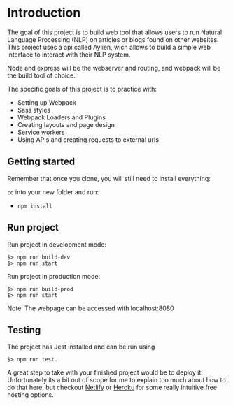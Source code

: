 # Introduction

The goal of this project is to build web tool that allows users to run Natural Language Processing (NLP) on articles or blogs found on other websites. This project uses a api called Aylien, wich allows to build a simple web interface to interact with their NLP system.

Node and express will be the webserver and routing, and webpack will be the build tool of choice.

The specific goals of this project is to practice with:
- Setting up Webpack
- Sass styles
- Webpack Loaders and Plugins
- Creating layouts and page design
- Service workers
- Using APIs and creating requests to external urls

## Getting started

Remember that once you clone, you will still need to install everything:

`cd` into your new folder and run:
- `npm install`

## Run project

Run project in development mode:

```
$> npm run build-dev
$> npm run start
```

Run project in production mode:

```
$> npm run build-prod
$> npm run start
```

Note: The webpage can be accessed with localhost:8080

## Testing
The project has Jest installed and can be run using 

```
$> npm run test.
```



A great step to take with your finished project would be to deploy it! Unfortunately its a bit out of scope for me to explain too much about how to do that here, but checkout [Netlify](https://www.netlify.com/) or [Heroku](https://www.heroku.com/) for some really intuitive free hosting options.
